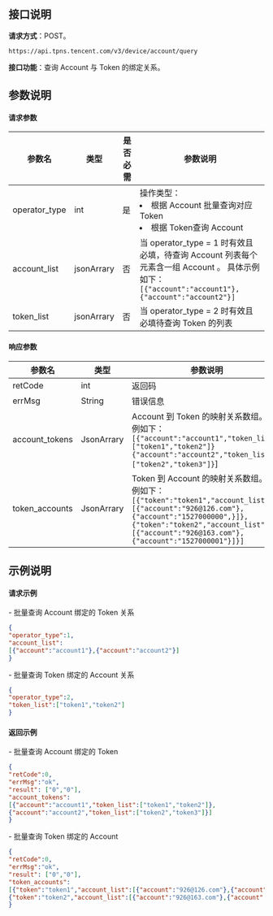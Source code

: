 
## 接口说明
**请求方式**：POST。
```shell
https://api.tpns.tencent.com/v3/device/account/query
```
**接口功能**：查询 Account 与 Token 的绑定关系。



## 参数说明
#### 请求参数
| 参数名 | 类型 | 是否必需 | 参数说明 |
| -------------- | ------- | ---- | ---------------------------------------- |
| operator_type | int | 是 | 操作类型：<li>根据 Account 批量查询对应 Token<li>根据 Token查询 Account |
| account_list | jsonArrary | 否 | 当 operator_type = 1 时有效且必填，待查询 Account 列表每个元素含一组 Account 。 具体示例如下：`[{"account":"account1"},{"account":"account2"}]` |
| token_list | jsonArrary | 否 | 当 operator_type = 2 时有效且必填待查询 Token 的列表|

#### 响应参数

| 参数名 | 类型 | 参数说明 |
| -------------- | ------- | ---------------------------------------- |
| retCode | int | 返回码 |
| errMsg | String | 错误信息|
| account_tokens | JsonArrary |Account 到 Token 的映射关系数组。示例如下：<br>`[{"account":"account1","token_list":["token1","token2"]}{"account":"account2","token_list":["token2","token3"]}`] |
| token_accounts | JsonArrary |Token 到 Account 的映射关系数组。示例如下：<br>`[{"token":"token1","account_list":[{"account":"926@126.com"},{"account":"1527000000",}]},`<br/>`{"token":"token2","account_list":[{"account":"926@163.com"},{"account":"1527000001"}]}]` |


## 示例说明
#### 请求示例

- 批量查询 Account 绑定的 Token 关系
```json
{
"operator_type":1,
"account_list":
[{"account":"account1"},{"account":"account2"}]
}
```
- 批量查询 Token 绑定的 Account 关系
```json
{
"operator_type":2,
"token_list":["token1","token2"]
}
```

#### 返回示例
- 批量查询 Account 绑定的 Token
```json
{
"retCode":0,
"errMsg":"ok",
"result": ["0","0"],
"account_tokens":
[{"account":"account1","token_list":["token1","token2"]},
{"account":"account2","token_list":["token2","token3"]}]
}
```
- 批量查询 Token 绑定的 Account
```json
{
"retCode":0,
"errMsg":"ok",
"result": ["0","0"],
"token_accounts":
[{"token":"token1","account_list":[{"account":"926@126.com"},{"account":"1527000000"}]},
{"token":"token2","account_list":[{"account":"926@163.com"},{"account":"1527000001"}]}]
}
```


